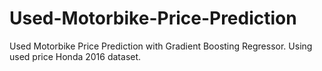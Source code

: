 # Used-Motorbike-Price-Prediction
Used Motorbike Price Prediction with Gradient Boosting Regressor.  Using used price Honda 2016 dataset.

